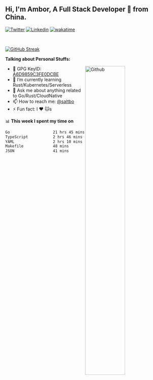 ## Hi, I'm Ambor, A Full Stack Developer 🚀 from China.

[![Twitter](https://img.shields.io/badge/-saltbo-1ca0f1?style=flat&logo=twitter&logoColor=white)](https://twitter.com/rdsaltbo)
[![Linkedin](https://img.shields.io/badge/-saltbo-blue?style=flat&logo=Linkedin&logoColor=white)](https://www.linkedin.com/in/saltbo/)
[![wakatime](https://wakatime.com/badge/user/f82b1c77-faab-48cd-aef5-a12c0aff104b.svg)](https://wakatime.com/@f82b1c77-faab-48cd-aef5-a12c0aff104b)

&nbsp;  

[![GitHub Streak](http://github-readme-streak-stats.herokuapp.com?user=saltbo&hide_border=true&date_format=M%20j%5B%2C%20Y%5D)](https://git.io/streak-stats)

**Talking about Personal Stuffs:**
<!-- Any image aligned to the right. Beware the width  -->
<img width="50%" align="right" alt="Github" src="https://raw.githubusercontent.com/saltbo/saltbo/master/images/git-header.svg" />

- 🤘 GPG KeyID: [A6D9859C3FE0DCBE](https://saltbo.cn/pgp_keys.asc)
- 🌱 I’m currently learning Rust/Kubernetes/Serverless
- 💬 Ask me about anything related to Go/Rust/CloudNative
- 📫 How to reach me: [@saltbo](https://t.me/saltbo)
- ⚡ Fun fact: I :heart: :cat:s


📊 **This week I spent my time on**
<!--START_SECTION:waka-->

```txt
Go                   21 hrs 45 mins  ██████████████████░░░░░░░   72.53 %
TypeScript           2 hrs 46 mins   ██▒░░░░░░░░░░░░░░░░░░░░░░   09.23 %
YAML                 2 hrs 10 mins   █▓░░░░░░░░░░░░░░░░░░░░░░░   07.25 %
Makefile             48 mins         ▓░░░░░░░░░░░░░░░░░░░░░░░░   02.67 %
JSON                 41 mins         ▓░░░░░░░░░░░░░░░░░░░░░░░░   02.33 %
```

<!--END_SECTION:waka-->
